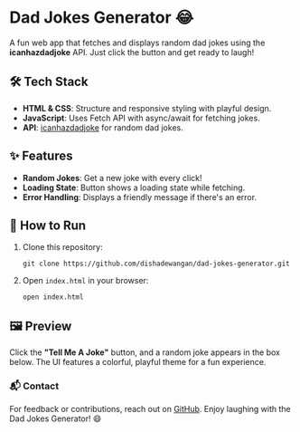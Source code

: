 # Dad Jokes Generator 😂

A fun web app that fetches and displays random dad jokes using the **icanhazdadjoke** API. Just click the button and get ready to laugh!

## 🛠️ Tech Stack
- **HTML & CSS**: Structure and responsive styling with playful design.
- **JavaScript**: Uses Fetch API with async/await for fetching jokes.
- **API**: [icanhazdadjoke](https://icanhazdadjoke.com/) for random dad jokes.

## ✨ Features
- **Random Jokes**: Get a new joke with every click!
- **Loading State**: Button shows a loading state while fetching.
- **Error Handling**: Displays a friendly message if there's an error.

## 🚀 How to Run
1. Clone this repository:
   ```
   git clone https://github.com/dishadewangan/dad-jokes-generator.git
   ```
2. Open `index.html` in your browser:
   ```
   open index.html
   ```

## 🖼️ Preview
Click the **"Tell Me A Joke"** button, and a random joke appears in the box below. The UI features a colorful, playful theme for a fun experience.


### 📬 Contact
For feedback or contributions, reach out on [GitHub](https://github.com/dishadewangan). Enjoy laughing with the Dad Jokes Generator! 😄
